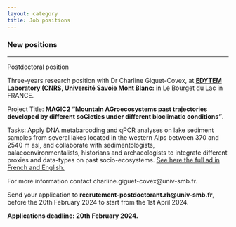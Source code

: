 ```yaml
---
layout: category
title: Job positions
---
```


<div class="section">
<div class="intro">
<h3 class="section-title underline">New positions</h3>  
<hr>

<p>Postdoctoral position</p>
<p>Three-years research position with Dr Charline Giguet-Covex, at <a href="https://edytem.osug.fr"><b> EDYTEM Laboratory (CNRS, Université Savoie Mont Blanc:</b></a> in Le Bourget du Lac in FRANCE.</p>
  
<p>Project Title: <b>MAGIC2 “Mountain AGroecosystems past trajectories developed by different soCieties under different bioclimatic conditions”</b>.</p>
<p>Tasks: Apply DNA metabarcoding and qPCR analyses on lake sediment samples from several lakes located in the western Alps between 370 and 2540 m asl, and collaborate with sedimentologists, palaeoenvironmentalists, historians and archaeologists to integrate different proxies and data-types on past socio-ecosystems. <u>See here the full ad in French and English.</u></p>
For more information contact charline.giguet-covex@univ-smb.fr.

<p> Send your application to <b>recrutement-postdoctorant.rh@univ-smb.fr</b>, before the 20th February 2024 to start from the 1st April 2024.</p>

<p><b>Applications deadline: 20th February 2024.</b></p>

